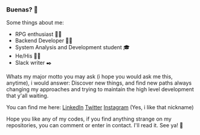 ### Buenas? 👋
Some things about me:
* RPG enthusiast 🧙‍♂️
* Backend Developer 🧑‍💻
* System Analysis and Development student 🎓
* He/His 🏳️‍🌈
* Slack writer ✒️

Whats my major motto you may ask (i hope you would ask me this, anytime), i would answer:
Discover new things, and find new paths always changing my approaches and trying to maintain the high level development that y'all waiting.

You can find me here:
[LinkedIn](http://www.linkedin.com/in/o-davi/)
[Twitter](http://www.twitter.com/_odavi)
[Instagram](http://www.instagram.com/_o.davi)
(Yes, i like that nickname)

Hope you like any of my codes, if you find anything strange on my repositories, you can comment or enter in contact. I'll read it.
See ya! 👋

    
